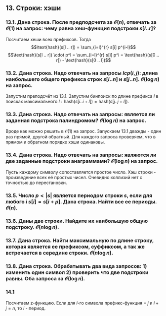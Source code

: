 ## 13. Строки: хэши

### 13.1. Дана строка. После предподсчета за $\mathcal O(n)$, отвечать за $\mathcal O(1)$ на запрос: чему равна хеш-функция подстроки $s[l..r]$?

Посчитаем хеши всех префиксов. Тогда
$$\text{hash}(s[l .. r]) = \sum_{i=l}^{r} s[i] p^{i-l}$$
$$\text{hash}(s[l .. r]) \cdot p^l = \sum_{i=l}^{r} s[i] p^i = \text{hash}(s[0 .. r]) - \text{hash}(s[0 .. l])$$

### 13.2. Дана строка. Надо отвечать на запросы $lcp(i, j)$: длина наибольшего общего префикса строк $s[i..n]$ и $s[j..n]$. $\mathcal O(\log n)$ на запрос.

Запустим преподсчёт из 13.1. Запустим бинпоиск по длине префикса $l$ в поисках максимального $l : \text{hash}(s[i..i+l]) = \text{hash}(s[j..j+l])$.

### 13.3. Дана строка. Надо отвечать на запросы: является ли заданная подстрока палиндромом? $\mathcal O(\log n)$ на запрос.

Вроде как можно решить в $\mathcal O(1)$ на запрос. Запускаем 13.1 дважды - один раз прямой, другой обратный. Для каждого запроса проверяем, что в прямом и обратном порядке хэши одинаковы.

### 13.4. Дана строка. Надо отвечать на запросы: являются ли две заданные подстроки анаграммами? $\mathcal O(\log n)$ на запрос.

Пусть каждому символу сопоставляется простое число. Хэш строки - произведение всех её простых чисел. Очевидно коллизий нет с точностью до перестановки.

### 13.5. Число $p < |s|$ является периодом строки $s$, если для любого $i$ $s[i] = s[i+p]$. Дана строка. Найти все ее периоды. $\mathcal O(n)$.

### 13.6. Даны две строки. Найдите их наибольшую общую подстроку. $\mathcal O(n \log n)$.

### 13.7. Дана строка. Найти максимальную по длине строку, которая является ее префиксом, суффиксом, а так же встречается в середине строки. $\mathcal O(n \log n)$.

### 13.8. Дана строка. Обрабатывать два вида запросов: 1) изменить один символ 2) проверить что две подстроки равны. Оба запроса за $\mathcal O(\log n)$.

### 14.1

Посчитаем z-функцию. Если для $i$-го символа префикс-функция = $j$ и $i+j=n$, то $i$ - период.